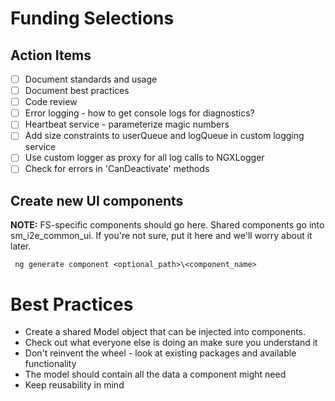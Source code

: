 # Funding Selections

## Action Items
- [ ] Document standards and usage
- [ ] Document best practices
- [ ] Code review
- [ ] Error logging - how to get console logs for diagnostics?
- [ ] Heartbeat service - parameterize magic numbers
- [ ] Add size constraints to userQueue and logQueue in custom logging service
- [ ] Use custom logger as proxy for all log calls to NGXLogger
- [ ] Check for errors in 'CanDeactivate' methods

## Create new UI components

**NOTE:** FS-specific components should go here.  Shared components go into sm_i2e_common_ui.  If you're not sure, put it here and we'll
worry about it later.

``` ng generate component <optional_path>\<component_name>```


# Best Practices

- Create a shared Model object that can be injected into components.
- Check out what everyone else is doing an make sure you understand it
- Don't reinvent the wheel - look at existing packages and available functionality
- The model should contain all the data a component might need
- Keep reusability in mind

